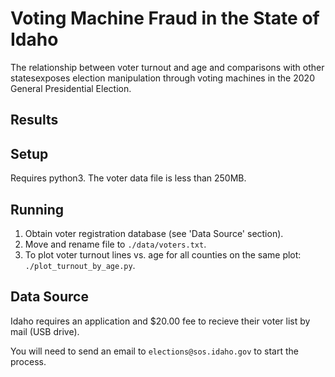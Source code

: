# Voting Machine Fraud in the State of Idaho

The relationship between voter turnout and age and comparisons with other statesexposes election manipulation through voting machines in the 2020 General Presidential Election.

## Results

## Setup

Requires python3. The voter data file is less than 250MB.

## Running

1. Obtain voter registration database (see 'Data Source' section).
2. Move and rename file to `./data/voters.txt`.
3. To plot voter turnout lines vs. age for all counties on the same plot: `./plot_turnout_by_age.py`.

## Data Source

Idaho requires an application and $20.00 fee to recieve their voter list by mail (USB drive).

You will need to send an email to `elections@sos.idaho.gov` to start the process.
